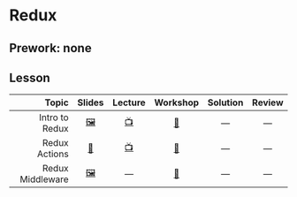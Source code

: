# Redux

## Prework: none

## Lesson

Topic | Slides | Lecture | Workshop | Solution | Review
-----:|:------:|:-------:|:--------:|:--------:|:-----:
Intro to Redux | [🖼️][rdx-1a] | [📺][rdx-1b] | [🔬][rdx-1c] | — | —
Redux Actions | [📖][rdx-2a] | [📺][rdx-2b] | [🤝][rdx-2c] | — | —
Redux Middleware | [🖼️][rdx-3a] | — | [🔬][rdx-3c] | — | —

[rdx-1a]: 1-intro-to-redux/Intro%20to%20Redux.pdf
[rdx-1b]: https://youtu.be/DPb1CsS7QlQ
[rdx-1c]: https://learn.fullstackacademy.com/workshop/5a721343351b090004ef6355/landing
[rdx-2a]: 2-redux-actions/lecture-notes.md
[rdx-2b]: https://youtu.be/CplxxkQCjsU
[rdx-2c]: https://learn.fullstackacademy.com/workshop/5ab80bfa9063b900046c4244/landing
[rdx-3a]: 3-redux-middleware/Redux%20Middleware.pdf
[rdx-3c]: https://learn.fullstackacademy.com/workshop/5a9058a9ba75f300049f97c2/landing
